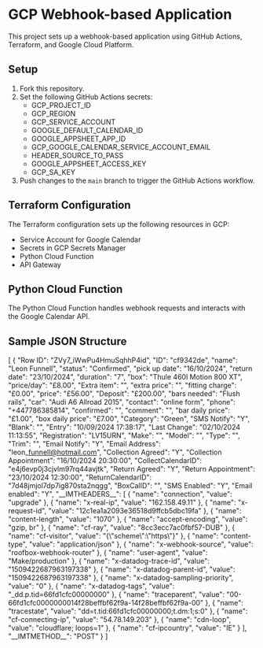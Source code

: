 GCP Webhook-based Application
=============================

This project sets up a webhook-based application using GitHub Actions, Terraform, and Google Cloud Platform.

Setup
-----

1.  Fork this repository.
2.  Set the following GitHub Actions secrets:
    *   GCP\_PROJECT\_ID
    *   GCP\_REGION
    *   GCP\_SERVICE\_ACCOUNT
    *   GOOGLE\_DEFAULT\_CALENDAR\_ID
    *   GOOGLE\_APPSHEET\_APP\_ID
    *   GCP\_GOOGLE\_CALENDAR\_SERVICE\_ACCOUNT\_EMAIL
    *   HEADER\_SOURCE\_TO\_PASS
    *   GOOGLE\_APPSHEET\_ACCESS\_KEY
    *   GCP\_SA\_KEY
3.  Push changes to the `main` branch to trigger the GitHub Actions workflow.

Terraform Configuration
-----------------------

The Terraform configuration sets up the following resources in GCP:

*   Service Account for Google Calendar
*   Secrets in GCP Secrets Manager
*   Python Cloud Function
*   API Gateway

Python Cloud Function
---------------------

The Python Cloud Function handles webhook requests and interacts with the Google Calendar API.

Sample JSON Structure
---------------------

\[
    {
        "Row ID": "ZVy7\_iWwPu4HmuSqhhP4id",
        "ID": "cf9342de",
        "name": "Leon Funnell",
        "status": "Confirmed",
        "pick up date": "16/10/2024",
        "return date": "23/10/2024",
        "duration": "7",
        "box": "Thule 460l Motion 800 XT",
        "price/day": "£8.00",
        "Extra item": "",
        "extra price": "",
        "fitting charge": "£0.00",
        "price": "£56.00",
        "Deposit": "£200.00",
        "bars needed": "Flush rails",
        "car": "Audi A6 Allroad 2015",
        "contact": "online form",
        "phone": "+447786385814",
        "confirmed": "",
        "comment": "",
        "bar daily price": "£1.00",
        "box daily price": "£7.00",
        "Category": "Green",
        "SMS Notify": "Y",
        "Blank": "",
        "Entry": "10/09/2024 17:38:17",
        "Last Change": "02/10/2024 11:13:55",
        "Registration": "LV15URN",
        "Make": "",
        "Model": "",
        "Type": "",
        "Trim": "",
        "Email Notify": "Y",
        "Email Address": "leon\_funnell@hotmail.com",
        "Collection Agreed": "Y",
        "Collection Appointment": "16/10/2024 20:30:00",
        "CollectCalendarID": "e4j6evp0j3cjvlm97rq44avjtk",
        "Return Agreed": "Y",
        "Return Appointment": "23/10/2024 12:30:00",
        "ReturnCalendarID": "7d48jmjol7dp7ig870sta2nqgg",
        "BoxCalID": "",
        "SMS Enabled": "Y",
        "Email enabled": "Y",
        "\_\_IMTHEADERS\_\_": \[
            {
                "name": "connection",
                "value": "upgrade"
            },
            {
                "name": "x-real-ip",
                "value": "162.158.49.11"
            },
            {
                "name": "x-request-id",
                "value": "12c1ea1a2093e36518d9ffcb5dbc19fa"
            },
            {
                "name": "content-length",
                "value": "1070"
            },
            {
                "name": "accept-encoding",
                "value": "gzip, br"
            },
            {
                "name": "cf-ray",
                "value": "8cc3ecc7ac0fbf57-DUB"
            },
            {
                "name": "cf-visitor",
                "value": "{\\"scheme\\":\\"https\\"}"
            },
            {
                "name": "content-type",
                "value": "application/json"
            },
            {
                "name": "x-webhook-source",
                "value": "roofbox-webhook-router"
            },
            {
                "name": "user-agent",
                "value": "Make/production"
            },
            {
                "name": "x-datadog-trace-id",
                "value": "1509422687963197338"
            },
            {
                "name": "x-datadog-parent-id",
                "value": "1509422687963197338"
            },
            {
                "name": "x-datadog-sampling-priority",
                "value": "0"
            },
            {
                "name": "x-datadog-tags",
                "value": "\_dd.p.tid=66fd1cfc00000000"
            },
            {
                "name": "traceparent",
                "value": "00-66fd1cfc0000000014f28beffbf62f9a-14f28beffbf62f9a-00"
            },
            {
                "name": "tracestate",
                "value": "dd=t.tid:66fd1cfc00000000;t.dm:1;s:0"
            },
            {
                "name": "cf-connecting-ip",
                "value": "54.78.149.203"
            },
            {
                "name": "cdn-loop",
                "value": "cloudflare; loops=1"
            },
            {
                "name": "cf-ipcountry",
                "value": "IE"
            }
        \],
        "\_\_IMTMETHOD\_\_": "POST"
    }
\]